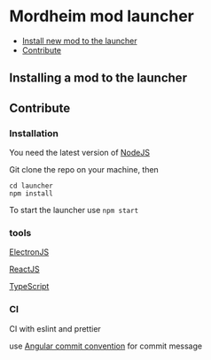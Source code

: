 # Mordheim mod launcher

* [Install new mod to the launcher](#installing-a-mod-to-the-launcher)
* [Contribute](#contribute)

## Installing a mod to the launcher


## Contribute
### Installation

You need the latest version of [NodeJS](https://nodejs.org/en/download/)

Git clone the repo on your machine, then

```
cd launcher
npm install
```

To start the launcher use `npm start`

### tools

[ElectronJS](https://www.electronjs.org/docs)

[ReactJS](https://reactjs.org/docs/getting-started.html)

[TypeScript](https://www.typescriptlang.org/docs/home.html)

### CI

CI with eslint and prettier

use [Angular commit convention](https://docs.google.com/document/d/1QrDFcIiPjSLDn3EL15IJygNPiHORgU1_OOAqWjiDU5Y/edit#) for commit message
